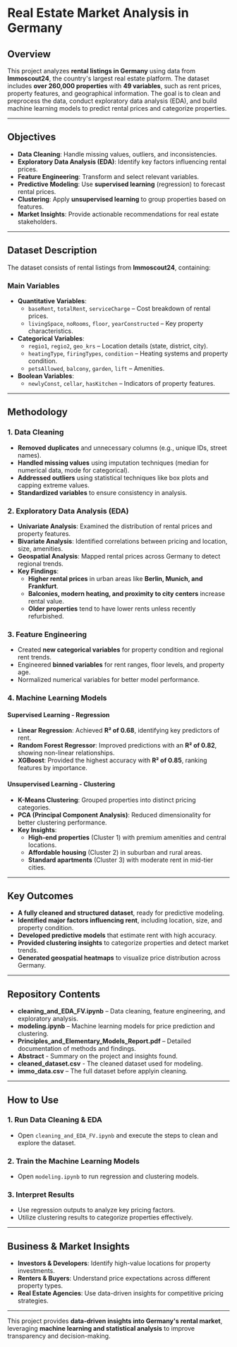 # Real Estate Market Analysis in Germany

## Overview
This project analyzes **rental listings in Germany** using data from **Immoscout24**, the country's largest real estate platform. The dataset includes **over 260,000 properties** with **49 variables**, such as rent prices, property features, and geographical information. The goal is to clean and preprocess the data, conduct exploratory data analysis (EDA), and build machine learning models to predict rental prices and categorize properties.

---

## Objectives
- **Data Cleaning**: Handle missing values, outliers, and inconsistencies.
- **Exploratory Data Analysis (EDA)**: Identify key factors influencing rental prices.
- **Feature Engineering**: Transform and select relevant variables.
- **Predictive Modeling**: Use **supervised learning** (regression) to forecast rental prices.
- **Clustering**: Apply **unsupervised learning** to group properties based on features.
- **Market Insights**: Provide actionable recommendations for real estate stakeholders.

---

## Dataset Description
The dataset consists of rental listings from **Immoscout24**, containing:

### **Main Variables**
- **Quantitative Variables**:
  - `baseRent`, `totalRent`, `serviceCharge` – Cost breakdown of rental prices.
  - `livingSpace`, `noRooms`, `floor`, `yearConstructed` – Key property characteristics.
- **Categorical Variables**:
  - `regio1`, `regio2`, `geo_krs` – Location details (state, district, city).
  - `heatingType`, `firingTypes`, `condition` – Heating systems and property condition.
  - `petsAllowed`, `balcony`, `garden`, `lift` – Amenities.
- **Boolean Variables**:
  - `newlyConst`, `cellar`, `hasKitchen` – Indicators of property features.

---

## Methodology
### **1. Data Cleaning**
- **Removed duplicates** and unnecessary columns (e.g., unique IDs, street names).
- **Handled missing values** using imputation techniques (median for numerical data, mode for categorical).
- **Addressed outliers** using statistical techniques like box plots and capping extreme values.
- **Standardized variables** to ensure consistency in analysis.

### **2. Exploratory Data Analysis (EDA)**
- **Univariate Analysis**: Examined the distribution of rental prices and property features.
- **Bivariate Analysis**: Identified correlations between pricing and location, size, amenities.
- **Geospatial Analysis**: Mapped rental prices across Germany to detect regional trends.
- **Key Findings**:
  - **Higher rental prices** in urban areas like **Berlin, Munich, and Frankfurt**.
  - **Balconies, modern heating, and proximity to city centers** increase rental value.
  - **Older properties** tend to have lower rents unless recently refurbished.

### **3. Feature Engineering**
- Created **new categorical variables** for property condition and regional rent trends.
- Engineered **binned variables** for rent ranges, floor levels, and property age.
- Normalized numerical variables for better model performance.

### **4. Machine Learning Models**
#### **Supervised Learning - Regression**
- **Linear Regression**: Achieved **R² of 0.68**, identifying key predictors of rent.
- **Random Forest Regressor**: Improved predictions with an **R² of 0.82**, showing non-linear relationships.
- **XGBoost**: Provided the highest accuracy with **R² of 0.85**, ranking features by importance.

#### **Unsupervised Learning - Clustering**
- **K-Means Clustering**: Grouped properties into distinct pricing categories.
- **PCA (Principal Component Analysis)**: Reduced dimensionality for better clustering performance.
- **Key Insights**:
  - **High-end properties** (Cluster 1) with premium amenities and central locations.
  - **Affordable housing** (Cluster 2) in suburban and rural areas.
  - **Standard apartments** (Cluster 3) with moderate rent in mid-tier cities.

---

## Key Outcomes
- **A fully cleaned and structured dataset**, ready for predictive modeling.
- **Identified major factors influencing rent**, including location, size, and property condition.
- **Developed predictive models** that estimate rent with high accuracy.
- **Provided clustering insights** to categorize properties and detect market trends.
- **Generated geospatial heatmaps** to visualize price distribution across Germany.

---

## Repository Contents
-  **cleaning_and_EDA_FV.ipynb** – Data cleaning, feature engineering, and exploratory analysis.
-  **modeling.ipynb** – Machine learning models for price prediction and clustering.
-  **Principles_and_Elementary_Models_Report.pdf** – Detailed documentation of methods and findings.
-  **Abstract** - Summary on the project and insights found.
-  **cleaned_dataset.csv** - The cleaned dataset used for modeling.
-  **immo_data.csv** – The full dataset before applyin cleaning.

---

## How to Use
### **1. Run Data Cleaning & EDA**
- Open `cleaning_and_EDA_FV.ipynb` and execute the steps to clean and explore the dataset.

### **2. Train the Machine Learning Models**
- Open `modeling.ipynb` to run regression and clustering models.

### **3. Interpret Results**
- Use regression outputs to analyze key pricing factors.
- Utilize clustering results to categorize properties effectively.

---

## Business & Market Insights
- **Investors & Developers**: Identify high-value locations for property investments.
- **Renters & Buyers**: Understand price expectations across different property types.
- **Real Estate Agencies**: Use data-driven insights for competitive pricing strategies.

---

This project provides **data-driven insights into Germany's rental market**, leveraging **machine learning and statistical analysis** to improve transparency and decision-making.

